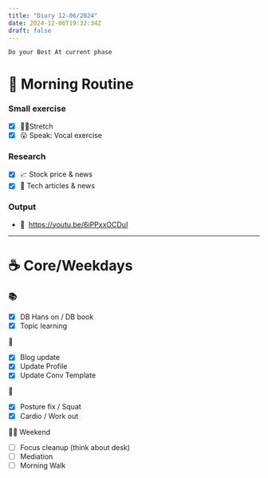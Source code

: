 ```yaml
---
title: "Diary 12-06/2024"  
date: 2024-12-06T19:32:34Z
draft: false
---
```


```tsx
Do your Best At current phase
```

# 🍳 Morning Routine

### Small exercise

- [x]  🧎‍♀️Stretch
- [x]  😮 Speak: Vocal exercise

### Research

- [x]  📈 Stock price & news
- [x]  👾 Tech articles & news

### Output

- 🎥  https://youtu.be/6iPPxxOCDuI

---

# ☕ Core/Weekdays

### 📚

- [x]  DB Hans on / DB book
- [x]  Topic learning

👑

- [x]  Blog update
- [x]  Update Profile
- [x]  Update Conv Template

💪

- [x]  Posture fix / Squat
- [x]  Cardio / Work out

🧘‍♀️ Weekend

- [ ]  Focus cleanup (think about desk)
- [ ]  Mediation
- [ ]  Morning Walk
